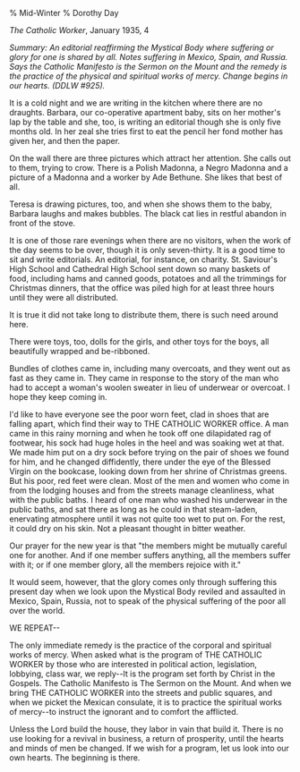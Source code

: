 % Mid-Winter
% Dorothy Day

*The Catholic Worker*, January 1935, 4

*Summary: An editorial reaffirming the Mystical Body where suffering or
glory for one is shared by all. Notes suffering in Mexico, Spain, and
Russia. Says the Catholic Manifesto is the Sermon on the Mount and the
remedy is the practice of the physical and spiritual works of mercy.
Change begins in our hearts. (DDLW \#925).*

It is a cold night and we are writing in the kitchen where there are no
draughts. Barbara, our co-operative apartment baby, sits on her mother's
lap by the table and she, too, is writing an editorial though she is
only five months old. In her zeal she tries first to eat the pencil her
fond mother has given her, and then the paper.

On the wall there are three pictures which attract her attention. She
calls out to them, trying to crow. There is a Polish Madonna, a Negro
Madonna and a picture of a Madonna and a worker by Ade Bethune. She
likes that best of all.

Teresa is drawing pictures, too, and when she shows them to the baby,
Barbara laughs and makes bubbles. The black cat lies in restful abandon
in front of the stove.

It is one of those rare evenings when there are no visitors, when the
work of the day seems to be over, though it is only seven-thirty. It is
a good time to sit and write editorials. An editorial, for instance, on
charity. St. Saviour's High School and Cathedral High School sent down
so many baskets of food, including hams and canned goods, potatoes and
all the trimmings for Christmas dinners, that the office was piled high
for at least three hours until they were all distributed.

It is true it did not take long to distribute them, there is such need
around here.

There were toys, too, dolls for the girls, and other toys for the boys,
all beautifully wrapped and be-ribboned.

Bundles of clothes came in, including many overcoats, and they went out
as fast as they came in. They came in response to the story of the man
who had to accept a woman's woolen sweater in lieu of underwear or
overcoat. I hope they keep coming in.

I'd like to have everyone see the poor worn feet, clad in shoes that are
falling apart, which find their way to THE CATHOLIC WORKER office. A man
came in this rainy morning and when he took off one dilapidated rag of
footwear, his sock had huge holes in the heel and was soaking wet at
that. We made him put on a dry sock before trying on the pair of shoes
we found for him, and he changed diffidently, there under the eye of the
Blessed Virgin on the bookcase, looking down from her shrine of
Christmas greens. But his poor, red feet were clean. Most of the men and
women who come in from the lodging houses and from the streets manage
cleanliness, what with the public baths. I heard of one man who washed
his underwear in the public baths, and sat there as long as he could in
that steam-laden, enervating atmosphere until it was not quite too wet
to put on. For the rest, it could dry on his skin. Not a pleasant
thought in bitter weather.

Our prayer for the new year is that "the members might be mutually
careful one for another. And if one member suffers anything, all the
members suffer with it; or if one member glory, all the members rejoice
with it."

It would seem, however, that the glory comes only through suffering this
present day when we look upon the Mystical Body reviled and assaulted in
Mexico, Spain, Russia, not to speak of the physical suffering of the
poor all over the world.

WE REPEAT--

The only immediate remedy is the practice of the corporal and spiritual
works of mercy. When asked what is the program of THE CATHOLIC WORKER by
those who are interested in political action, legislation, lobbying,
class war, we reply--It is the program set forth by Christ in the
Gospels. The Catholic Manifesto is The Sermon on the Mount. And when we
bring THE CATHOLIC WORKER into the streets and public squares, and when
we picket the Mexican consulate, it is to practice the spiritual works
of mercy--to instruct the ignorant and to comfort the afflicted.

Unless the Lord build the house, they labor in vain that build it. There
is no use looking for a revival in business, a return of prosperity,
until the hearts and minds of men be changed. If we wish for a program,
let us look into our own hearts. The beginning is there.
